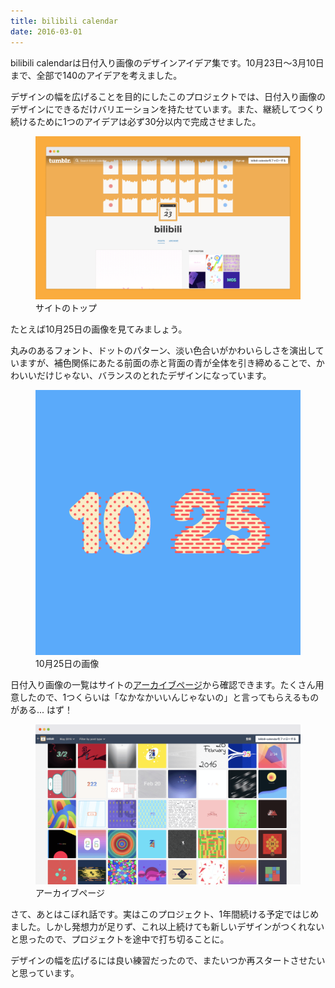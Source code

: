 ```yaml
---
title: bilibili calendar
date: 2016-03-01
---
```


<p>bilibili calendarは日付入り画像のデザインアイデア集です。10月23日〜3月10日まで、全部で140のアイデアを考えました。</p>
<p>デザインの幅を広げることを目的にしたこのプロジェクトでは、日付入り画像のデザインにできるだけバリエーションを持たせています。また、継続してつくり続けるために1つのアイデアは必ず30分以内で完成させました。</p>
<figure class="figure">
  <div class="figure__image"><img alt="" class="figure__image__src" src="./2016-03-bilibili-calendar/site.png"></div>
  <figcaption class="figure__caption">サイトのトップ</figcaption>
</figure>
<p>たとえば10月25日の画像を見てみましょう。</p>
<p>丸みのあるフォント、ドットのパターン、淡い色合いがかわいらしさを演出していますが、補色関係にあたる前面の赤と背面の青が全体を引き締めることで、かわいいだけじゃない、バランスのとれたデザインになっています。</p>
<figure class="figure">
  <div class="figure__image--skelton"><img alt="" class="figure__image__src" src="./2016-03-bilibili-calendar/date.png"></div>
  <figcaption class="figure__caption">10月25日の画像</figcaption>
</figure>
<p>日付入り画像の一覧はサイトの<a href="https://bilibili-calendar.tumblr.com/archive">アーカイブページ</a>から確認できます。たくさん用意したので、1つくらいは「なかなかいいんじゃないの」と言ってもらえるものがある... はず！</p>
<figure class="figure">
  <div class="figure__image"><img alt="" class="figure__image__src" src="./2016-03-bilibili-calendar/site-archive.png"></div>
  <figcaption class="figure__caption">アーカイブページ</figcaption>
</figure>
<p>さて、あとはこぼれ話です。実はこのプロジェクト、1年間続ける予定ではじめました。しかし発想力が足りず、これ以上続けても新しいデザインがつくれないと思ったので、プロジェクトを途中で打ち切ることに。</p>
<p>デザインの幅を広げるには良い練習だったので、またいつか再スタートさせたいと思っています。</p>
